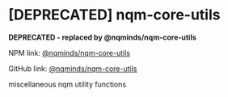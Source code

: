 # [DEPRECATED] nqm-core-utils

**DEPRECATED - replaced by @nqminds/nqm-core-utils**

NPM link: [@nqminds/nqm-core-utils](https://www.npmjs.com/package/@nqminds/nqm-core-utils)

GitHub link: [@nqminds/nqm-core-utils](https://github.com/nqminds/nqm-tdx/tree/master/packages/nqm-core-utils)

miscellaneous nqm utility functions 
